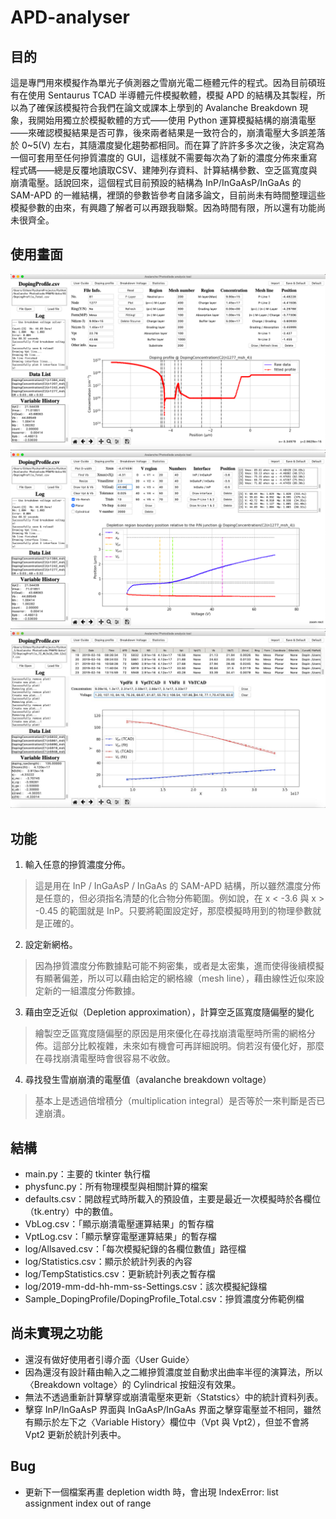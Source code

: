 # APD-analyser

## 目的
這是專門用來模擬作為單光子偵測器之雪崩光電二極體元件的程式。因為目前碩班有在使用 Sentaurus TCAD 半導體元件模擬軟體，模擬 APD 的結構及其製程，所以為了確保該模擬符合我們在論文或課本上學到的 Avalanche Breakdown 現象，我開始用獨立於模擬軟體的方式——使用 Python 運算模擬結構的崩潰電壓——來確認模擬結果是否可靠，後來兩者結果是一致符合的，崩潰電壓大多誤差落於 0~5(V) 左右，其隨濃度變化趨勢都相同。而在算了許許多多次之後，決定寫為一個可套用至任何摻質濃度的 GUI，這樣就不需要每次為了新的濃度分佈來重寫程式碼——總是反覆地讀取CSV、建陣列存資料、計算結構參數、空乏區寬度與崩潰電壓。話說回來，這個程式目前預設的結構為 InP/InGaAsP/InGaAs 的 SAM-APD 的一維結構，裡頭的參數皆參考自諸多論文，目前尚未有時間整理這些模擬參數的由來，有興趣了解者可以再跟我聯繫。因為時間有限，所以還有功能尚未很齊全。

## 使用畫面
![image](https://github.com/Sunethan/APD-analyser/blob/master/readme-figures/Doping-Profile-fitting.png)
![image](https://github.com/Sunethan/APD-analyser/blob/master/readme-figures/depletion-width.png)
![image](https://github.com/Sunethan/APD-analyser/blob/master/readme-figures/Statistics.jpg)

## 功能
1. 輸入任意的摻質濃度分佈。
> 這是用在 InP / InGaAsP / InGaAs 的 SAM-APD 結構，所以雖然濃度分佈是任意的，但必須指名清楚的化合物分佈範圍。例如說，在 x < -3.6 與 x > -0.45 的範圍就是 InP。只要將範圍設定好，那麼模擬時用到的物理參數就是正確的。

2. 設定新網格。
> 因為摻質濃度分佈數據點可能不夠密集，或者是太密集，進而使得後續模擬有顯著偏差，所以可以藉由給定的網格線（mesh line），藉由線性近似來設定新的一組濃度分佈數據。

3. 藉由空乏近似（Depletion approximation），計算空乏區寬度隨偏壓的變化
> 繪製空乏區寬度隨偏壓的原因是用來優化在尋找崩潰電壓時所需的網格分佈。這部分比較複雜，未來如有機會可再詳細說明。倘若沒有優化好，那麼在尋找崩潰電壓時會很容易不收斂。

4. 尋找發生雪崩崩潰的電壓值（avalanche breakdown voltage）
> 基本上是透過倍增積分（multiplication integral）是否等於一來判斷是否已達崩潰。

## 結構
* main.py：主要的 tkinter 執行檔
* physfunc.py：所有物理模型與相關計算的檔案
* defaults.csv：開啟程式時所載入的預設值，主要是最近一次模擬時於各欄位（tk.entry）中的數值。
* VbLog.csv：「顯示崩潰電壓運算結果」的暫存檔
* VptLog.csv：「顯示擊穿電壓運算結果」的暫存檔
* log/Allsaved.csv：「每次模擬紀錄的各欄位數值」路徑檔
* log/Statistics.csv：顯示於統計列表的內容
* log/TempStatistics.csv：更新統計列表之暫存檔
* log/2019-mm-dd-hh-mm-ss-Settings.csv：該次模擬紀錄檔
* Sample_DopingProfile/DopingProfile_Total.csv：摻質濃度分佈範例檔

## 尚未實現之功能

* 還沒有做好使用者引導介面〈User Guide〉
* 因為還沒有設計藉由輸入之二維摻質濃度並自動求出曲率半徑的演算法，所以〈Breakdown voltage〉的 Cylindrical 按鈕沒有效果。
* 無法不透過重新計算擊穿或崩潰電壓來更新〈Statstics〉中的統計資料列表。
* 擊穿 InP/InGaAsP 界面與 InGaAsP/InGaAs 界面之擊穿電壓並不相同，雖然有顯示於左下之〈Variable History〉欄位中（Vpt 與 Vpt2），但並不會將 Vpt2 更新於統計列表中。

## Bug

* 更新下一個檔案再畫 depletion width 時，會出現 IndexError: list assignment index out of range

